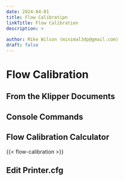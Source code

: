 ```yaml
---
date: 2024-04-01
title: Flow Calibratipn
linkTitle: Flow Calibration
description: >
  
author: Mike Wilson (minimal3dp@gmail.com)
draft: false
---
```


# Flow Calibration

## From the Klipper Documents

## Console Commands

## Flow Calibration Calculator 

{{< flow-calibration >}}

## Edit Printer.cfg

